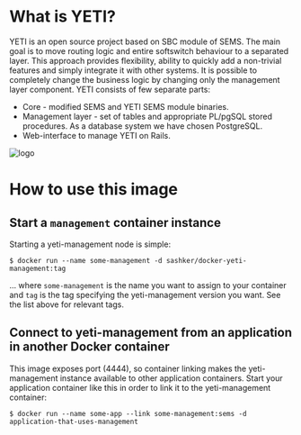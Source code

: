 # What is YETI?

YETI is an open source project based on SBC module of SEMS. The main goal is to move routing logic and entire softswitch behaviour to a separated layer. This approach provides flexibility, ability to quickly add a non-trivial features and simply integrate it with other systems. It is possible to completely change the business logic by changing only the management layer component.
YETI consists of few separate parts:
* Core - modified SEMS and YETI SEMS module binaries.
* Management layer - set of tables and appropriate PL/pgSQL stored procedures. As a database system we have chosen PostgreSQL.
* Web-interface to manage YETI on Rails.

![logo](https://yeti-switch.org/img/logo.png)

# How to use this image

## Start a `management` container instance

Starting a yeti-management node is simple:

```console
$ docker run --name some-management -d sashker/docker-yeti-management:tag
```

... where `some-management` is the name you want to assign to your container and `tag` is the tag specifying the yeti-management version you want. See the list above for relevant tags.

## Connect to yeti-management from an application in another Docker container

This image exposes port (4444), so container linking makes the yeti-management instance available to other application containers. Start your application container like this in order to link it to the yeti-management container:

```console
$ docker run --name some-app --link some-management:sems -d application-that-uses-management
```
